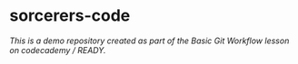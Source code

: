 # sorcerers-code

*This is a demo repository created as part of the Basic Git Workflow lesson on codecademy / READY.*
